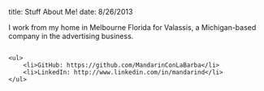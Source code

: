 title: Stuff About Me!
date: 8/26/2013

I work from my home in Melbourne Florida for Valassis, a Michigan-based company in the advertising business.

<div class="small-6 columns">

    <ul>
        <li>GitHub: https://github.com/MandarinConLaBarba</li>
        <li>LinkedIn: http://www.linkedin.com/in/mandarind</li>
    </ul>

</div>


